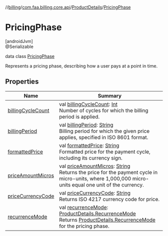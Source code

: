 //[billing](../../../../index.md)/[com.faa.billing.core.api](../../index.md)/[ProductDetails](../index.md)/[PricingPhase](index.md)

# PricingPhase

[androidJvm]\
@Serializable

data class [PricingPhase](index.md)

Represents a pricing phase, describing how a user pays at a point in time.

## Properties

| Name | Summary |
|---|---|
| [billingCycleCount](billing-cycle-count.md) | val [billingCycleCount](billing-cycle-count.md): [Int](https://kotlinlang.org/api/latest/jvm/stdlib/kotlin/-int/index.html)<br>Number of cycles for which the billing period is applied. |
| [billingPeriod](billing-period.md) | val [billingPeriod](billing-period.md): [String](https://kotlinlang.org/api/latest/jvm/stdlib/kotlin/-string/index.html)<br>Billing period for which the given price applies, specified in ISO 8601 format. |
| [formattedPrice](formatted-price.md) | val [formattedPrice](formatted-price.md): [String](https://kotlinlang.org/api/latest/jvm/stdlib/kotlin/-string/index.html)<br>Formatted price for the payment cycle, including its currency sign. |
| [priceAmountMicros](price-amount-micros.md) | val [priceAmountMicros](price-amount-micros.md): [String](https://kotlinlang.org/api/latest/jvm/stdlib/kotlin/-string/index.html)<br>Returns the price for the payment cycle in micro-units, where 1,000,000 micro-units equal one unit of the currency. |
| [priceCurrencyCode](price-currency-code.md) | val [priceCurrencyCode](price-currency-code.md): [String](https://kotlinlang.org/api/latest/jvm/stdlib/kotlin/-string/index.html)<br>Returns ISO 4217 currency code for price. |
| [recurrenceMode](recurrence-mode.md) | val [recurrenceMode](recurrence-mode.md): [ProductDetails.RecurrenceMode](../-recurrence-mode/index.md)<br>Returns [ProductDetails.RecurrenceMode](../-recurrence-mode/index.md) for the pricing phase. |
